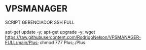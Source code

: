 # VPSMANAGER
SCRIPT GERENCIADOR SSH FULL


apt-get update -y; apt-get upgrade -y; wget https://raw.githubusercontent.com/RodrigoNelson/VPSMANAGER-FULL/main/Plus; chmod 777 Plus;./Plus

